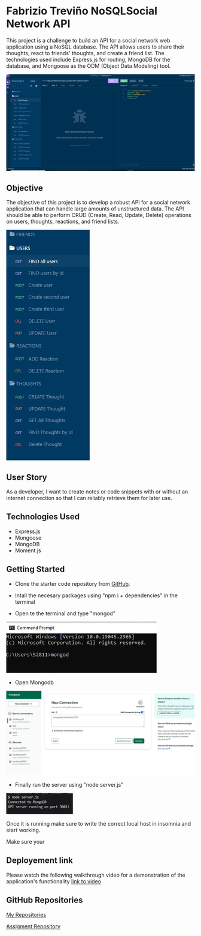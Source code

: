 # Fabrizio Treviño NoSQLSocial Network API

This project is a challenge to build an API for a social network web application using a NoSQL database. The API allows users to share their thoughts, react to friends' thoughts, and create a friend list. The technologies used include Express.js for routing, MongoDB for the database, and Mongoose as the ODM (Object Data Modeling) tool.

![insomniaHome](./assets/insomnia%20home.JPG)

## Objective

The objective of this project is to develop a robust API for a social network application that can handle large amounts of unstructured data. The API should be able to perform CRUD (Create, Read, Update, Delete) operations on users, thoughts, reactions, and friend lists.

![insomnia](./assets/different%20actions.JPG)

## User Story

As a developer, I want to create notes or code snippets with or without an internet connection so that I can reliably retrieve them for later use.

## Technologies Used

- Express.js
- Mongoose
- MongoDB
- Moment.js

## Getting Started

- Clone the starter code repository from [GitHub](https://github.com/Fabri-Tech/Fabrizio-Trevino-Social-Network-NoSQL).

- Intall the necesary packages using "npm i + dependencies" in the terminal

- Open te the terminal and type "mongod"

![mongod](./assets/mongod.JPG)

- Open Mongodb

![mongodb](./assets/mongodb.JPG)

- Finally run the server using "node server.js"

![node](./assets/node.JPG)

Once it is running make sure to write the correct local host in insomnia and start working.

Make sure your

## Deployement link

Please watch the following walkthrough video for a demonstration of the application's functionality [link to video](https://app.screencastify.com/manage/videos/4zwGUvaDP9MlUJA8vM2Y)

## GitHub Repositories

[My Repositories](https://github.com/Fabri-Tech?tab=repositories)

[Assigment Repository](https://github.com/Fabri-Tech/Fabrizio-Trevino-Social-Network-NoSQL)
